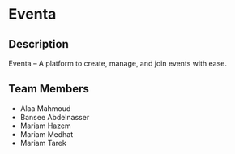 # Eventa

## Description
Eventa – A platform to create, manage, and join events with ease.  


## Team Members
- Alaa Mahmoud
- Bansee Abdelnasser
- Mariam Hazem
- Mariam Medhat
- Mariam Tarek
